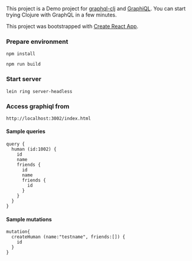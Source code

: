 This project is a Demo project for [graphql-clj](https://github.com/tendant/graphql-clj) and [GraphiQL](https://github.com/graphql/graphiql). You can start trying Clojure with GraphQL in a few minutes.

This project was bootstrapped with [Create React App](https://github.com/facebookincubator/create-react-app).

### Prepare environment

    npm install

    npm run build

### Start server

    lein ring server-headless

### Access graphiql from

    http://localhost:3002/index.html

#### Sample queries

```
query {
  human (id:1002) {
    id
    name
    friends {
      id
      name
      friends {
        id
      }
    }
  }
}
```

#### Sample mutations

```
mutation{
  createHuman (name:"testname", friends:[]) {
    id
  }
}
```
